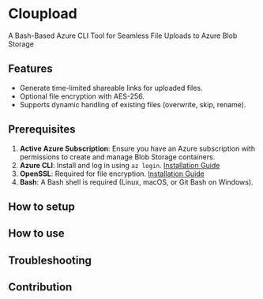 # Cloupload
A Bash-Based Azure CLI Tool for Seamless File Uploads to Azure Blob Storage

## Features
- Generate time-limited shareable links for uploaded files.
- Optional file encryption with AES-256.
- Supports dynamic handling of existing files (overwrite, skip, rename).

## Prerequisites
1. **Active Azure Subscription**: Ensure you have an Azure subscription with permissions to create and manage Blob Storage containers.
2. **Azure CLI**: Install and log in using `az login`. [Installation Guide](https://learn.microsoft.com/en-us/cli/azure/install-azure-cli)
3. **OpenSSL**: Required for file encryption. [Installation Guide](https://openssl-library.org/source/index.html)
4. **Bash**: A Bash shell is required (Linux, macOS, or Git Bash on Windows).


## How to setup
## How to use
## Troubleshooting
## Contribution
